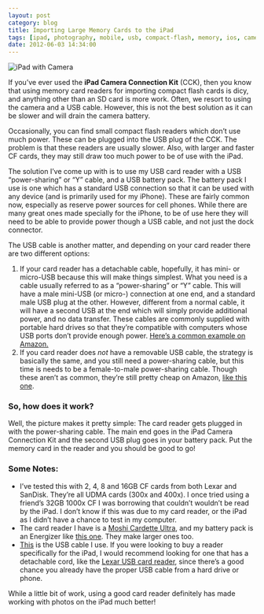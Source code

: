 ```yaml
---
layout: post
category: blog
title: Importing Large Memory Cards to the iPad
tags: [ipad, photography, mobile, usb, compact-flash, memory, ios, camera, import, aperture, iphoto]
date: 2012-06-03 14:34:00
---
```


![iPad with Camera](http://media.tumblr.com/tumblr_m522lv2XO31qjg6k8.jpg)


If you’ve ever used the **iPad Camera Connection Kit** (CCK), then you know that using memory card readers for importing compact flash cards is dicy, and anything other than an SD card is more work. Often, we resort to using the camera and a USB cable. However, this is not the best solution as it can be slower and will drain the camera battery.

<!--more-->

Occasionally, you can find small compact flash readers which don’t use much power. These can be plugged into the USB plug of the CCK. The problem is that these readers are usually slower. Also, with larger and faster CF cards, they may still draw too much power to be of use with the iPad.


The solution I’ve come up with is to use my USB card reader with a USB “power-sharing” or “Y” cable, and a USB battery pack. The battery pack I use is one which has a standard USB connection so that it can be used with any device (and is primarily used for my iPhone). These are fairly common now, especially as reserve power sources for cell phones. While there are many great ones made specially for the iPhone, to be of use here they will need to be able to provide power though a USB cable, and not just the dock connector.


The USB cable is another matter, and depending on your card reader there are two different options:

1. If your card reader has a detachable cable, hopefully, it has mini- or micro-USB because this will make things simplest. What you need is a cable usually referred to as a “power-sharing” or “Y” cable. This will have a male mini-USB (or micro-) connection at one end, and a standard male USB plug at the other. However, different from a normal cable, it will have a second USB at the end which will simply provide additional power, and no data transfer. These cables are commonly supplied with portable hard drives so that they’re compatible with computers whose USB ports don’t provide enough power. [Here’s a common example on Amazon.](http://www.amazon.com/StarTech-com-USB2HABMY1-Cable-External-Drive/dp/B003WV5DMO/&t=micbalpho-20/?_encoding=UTF8&tag=micbalpho-20&linkCode=ur2&acamp=1789)
2. If you card reader does <em>not</em> have a removable USB cable, the strategy is basically the same, and you still need a power-sharing cable, but this time is needs to be a female-to-male power-sharing cable. Though these aren’t as common, they’re still pretty cheap on Amazon, [like this one](http://www.amazon.com/gp/product/B0041CFFBM/&t=micbalpho-20/?ie=UTF8&tag=micbalpho-20&amp;linkCode=ur2&).

### So, how does it work? ###

Well, the picture makes it pretty simple: The card reader gets plugged in with the power-sharing cable. The main end goes in the iPad Camera Connection Kit and the second USB plug goes in your battery pack. Put the memory card in the reader and you should be good to go!


### Some Notes: ###

* I’ve tested this with 2, 4, 8 and 16GB CF cards from both Lexar and SanDisk. They’re all UDMA cards (300x and 400x). I once tried using a friend’s 32GB 1000x CF I was borrowing that couldn’t wouldn’t be read by the iPad. I don’t know if this was due to my card reader, or the iPad as I didn’t have a chance to test in my computer.
* The card reader I have is a [Moshi Cardette Ultra](http://www.amazon.com/Cardette-Media-Card-Reader-Black/dp/B000XPAG6K/&amp;t=micbalpho20/?_encoding=UTF8&amp;tag=micbalpho-20&amp;linkCode=ur2&amp;camp=1789&amp;creative=9325), and my battery pack is an Energizer like [this one](http://www.amazon.com/Energizer-XP2000-Universal-Rechargeable-Power/dp/B0029U2WWI/&amp;t=micbalpho-20/?_encoding=UTF8&amp;tag=micbalpho-20&amp;linkCode=ur2&amp;camp=1789&amp;creative=9325). They make larger ones too.
* [This](http://www.amazon.com/gp/product/B0041CFFBM/&amp;t=micbalpho-20/?ie=UTF8&amp;tag=micbalpho-20&amp;linkCode=ur2&amp;camp=1789&amp;creative=9325) is the USB cable I use. If you were looking to buy a reader specifically for the iPad, I would recommend looking for one that has a detachable cord, like the [Lexar USB card reader](http://www.amazon.com/Lexar-Media-Reader-Professional-LRW307URBNA/dp/B007FEFQDA/&amp;t=micbalpho-20/?_encoding=UTF8&amp;tag=micbalpho-20&amp;linkCode=ur2&amp;camp=1789&amp;creative=9325), since there’s a good chance you already have the proper USB cable from a hard drive or phone.


While a little bit of work, using a good card reader definitely has made working with photos on the iPad much better!
